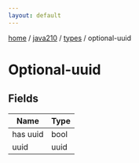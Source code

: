 ```yaml
---
layout: default
---
```


[home](/)  /  [java210](/protocol/java210)  /  [types](/protocol/java210/types)  /  optional-uuid

# Optional-uuid

## Fields

Name | Type
---|---
has uuid | bool
uuid | uuid

